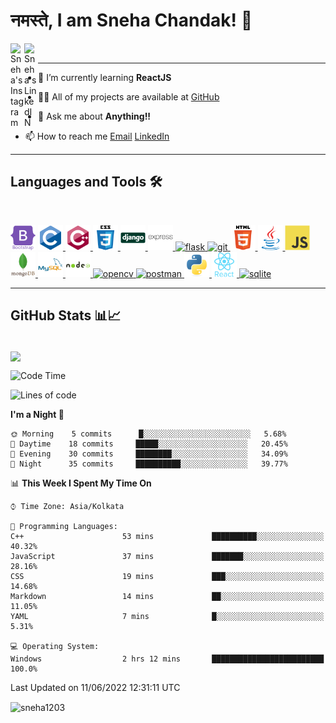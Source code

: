 <h1 align="left">नमस्ते, I am Sneha Chandak! 👀</h1>

<a href="https://www.instagram.com/_snehachandak_/">
  <img align="left" alt="Sneha's Instagram" width="22px" src="https://raw.githubusercontent.com/hussainweb/hussainweb/main/icons/instagram.png" />
</a>


<a href="https://www.linkedin.com/in/sneha-chandak-908807204//">
  <img align="left" alt="Sneha's LinkedIN" width="22px" src="https://raw.githubusercontent.com/peterthehan/peterthehan/master/assets/linkedin.svg" />
</a>

<!-- ![](https://visitor-badge.glitch.me/badge?page_id=Sneha1203.Sneha1203) -->

<br />

---
- 🌱 I’m currently learning **ReactJS**

- 👨‍💻 All of my projects are available at [GitHub](https://github.com/Sneha1203)

- 💬 Ask me about **Anything!!**

- 📫 How to reach me [Email](mailto:snehac1203@gmail.com)  [LinkedIn](https://www.linkedin.com/in/sneha-chandak-908807204/)
---


<h2 align="left">Languages and Tools 🛠</h2>

<br />

<!-- <h3 align="left">Languages and Tools</h3> -->
<p align="left"> <a href="https://getbootstrap.com" target="_blank" rel="noreferrer"> <img src="https://raw.githubusercontent.com/devicons/devicon/master/icons/bootstrap/bootstrap-plain-wordmark.svg" alt="bootstrap" width="40" height="40"/></a> <a href="https://www.cprogramming.com/" target="_blank" rel="noreferrer"> <img src="https://raw.githubusercontent.com/devicons/devicon/master/icons/c/c-original.svg" alt="c" width="40" height="40"/> </a> <a href="https://www.w3schools.com/cpp/" target="_blank" rel="noreferrer"> <img src="https://raw.githubusercontent.com/devicons/devicon/master/icons/cplusplus/cplusplus-original.svg" alt="cplusplus" width="40" height="40"/> </a> <a href="https://www.w3schools.com/css/" target="_blank" rel="noreferrer"> <img src="https://raw.githubusercontent.com/devicons/devicon/master/icons/css3/css3-original-wordmark.svg" alt="css3" width="40" height="40"/> </a> <a href="https://www.djangoproject.com/" target="_blank" rel="noreferrer"> <img src="https://raw.githubusercontent.com/devicons/devicon/master/icons/django/django-original.svg" alt="django" width="40" height="40"/> </a> <a href="https://expressjs.com" target="_blank" rel="noreferrer"> <img src="https://raw.githubusercontent.com/devicons/devicon/master/icons/express/express-original-wordmark.svg" alt="express" width="40" height="40"/> </a> <a href="https://flask.palletsprojects.com/" target="_blank" rel="noreferrer"> <img src="https://www.vectorlogo.zone/logos/pocoo_flask/pocoo_flask-icon.svg" alt="flask" width="40" height="40"/> </a> <a href="https://git-scm.com/" target="_blank" rel="noreferrer"> <img src="https://www.vectorlogo.zone/logos/git-scm/git-scm-icon.svg" alt="git" width="40" height="40"/> </a> <a href="https://www.w3.org/html/" target="_blank" rel="noreferrer"> <img src="https://raw.githubusercontent.com/devicons/devicon/master/icons/html5/html5-original-wordmark.svg" alt="html5" width="40" height="40"/> </a> <a href="https://www.java.com" target="_blank" rel="noreferrer"> <img src="https://raw.githubusercontent.com/devicons/devicon/master/icons/java/java-original.svg" alt="java" width="40" height="40"/> </a> <a href="https://developer.mozilla.org/en-US/docs/Web/JavaScript" target="_blank" rel="noreferrer"> <img src="https://raw.githubusercontent.com/devicons/devicon/master/icons/javascript/javascript-original.svg" alt="javascript" width="40" height="40"/> </a> <a href="https://www.mongodb.com/" target="_blank" rel="noreferrer"> <img src="https://raw.githubusercontent.com/devicons/devicon/master/icons/mongodb/mongodb-original-wordmark.svg" alt="mongodb" width="40" height="40"/> </a> <a href="https://www.mysql.com/" target="_blank" rel="noreferrer"> <img src="https://raw.githubusercontent.com/devicons/devicon/master/icons/mysql/mysql-original-wordmark.svg" alt="mysql" width="40" height="40"/> </a> <a href="https://nodejs.org" target="_blank" rel="noreferrer"> <img src="https://raw.githubusercontent.com/devicons/devicon/master/icons/nodejs/nodejs-original-wordmark.svg" alt="nodejs" width="40" height="40"/> </a> <a href="https://opencv.org/" target="_blank" rel="noreferrer"> <img src="https://www.vectorlogo.zone/logos/opencv/opencv-icon.svg" alt="opencv" width="40" height="40"/> </a> <a href="https://postman.com" target="_blank" rel="noreferrer"> <img src="https://www.vectorlogo.zone/logos/getpostman/getpostman-icon.svg" alt="postman" width="40" height="40"/> </a> <a href="https://www.python.org" target="_blank" rel="noreferrer"> <img src="https://raw.githubusercontent.com/devicons/devicon/master/icons/python/python-original.svg" alt="python" width="40" height="40"/> </a> <a href="https://reactjs.org/" target="_blank" rel="noreferrer"> <img src="https://raw.githubusercontent.com/devicons/devicon/master/icons/react/react-original-wordmark.svg" alt="react" width="40" height="40"/> </a> <a href="https://www.sqlite.org/" target="_blank" rel="noreferrer"> <img src="https://www.vectorlogo.zone/logos/sqlite/sqlite-icon.svg" alt="sqlite" width="40" height="40"/> </a> </p>

---

<h2 align="left">GitHub Stats 📊📈</h2>

<br />

<img align="center" src="https://komarev.com/ghpvc/?username=Sneha1203" />

<!--START_SECTION:waka-->
![Code Time](http://img.shields.io/badge/Code%20Time-2%20hrs%2012%20mins-blue)

![Lines of code](https://img.shields.io/badge/From%20Hello%20World%20I%27ve%20Written-4%20Million%20lines%20of%20code-blue)

**I'm a Night 🦉** 

```text
🌞 Morning    5 commits      █░░░░░░░░░░░░░░░░░░░░░░░░   5.68% 
🌆 Daytime    18 commits     █████░░░░░░░░░░░░░░░░░░░░   20.45% 
🌃 Evening    30 commits     ████████░░░░░░░░░░░░░░░░░   34.09% 
🌙 Night      35 commits     ██████████░░░░░░░░░░░░░░░   39.77%

```


📊 **This Week I Spent My Time On** 

```text
⌚︎ Time Zone: Asia/Kolkata

💬 Programming Languages: 
C++                      53 mins             ██████████░░░░░░░░░░░░░░░   40.32% 
JavaScript               37 mins             ███████░░░░░░░░░░░░░░░░░░   28.16% 
CSS                      19 mins             ███░░░░░░░░░░░░░░░░░░░░░░   14.68% 
Markdown                 14 mins             ██░░░░░░░░░░░░░░░░░░░░░░░   11.05% 
YAML                     7 mins              █░░░░░░░░░░░░░░░░░░░░░░░░   5.31%

💻 Operating System: 
Windows                  2 hrs 12 mins       █████████████████████████   100.0%

```


 Last Updated on 11/06/2022 12:31:11 UTC
<!--END_SECTION:waka-->

<p><img align="center" src="https://github-readme-streak-stats.herokuapp.com/?user=sneha1203&" alt="sneha1203" /></p>

<!-- [![My GitHub Stats](https://github-readme-stats.vercel.app/api/?username=Sneha1203&count_private=true&theme=tokyonight&showicons=true)]()  

[![My GitHub Language Stats](https://github-readme-stats.vercel.app/api/top-langs/?username=Sneha1203&langs_count=8&theme=tokyonight&layout=compact)]()  
 -->
<!-- #### Top Repositories -->

<!-- [![Readme Card](https://github-readme-stats.vercel.app/api/pin/?username=Sneha1203&repo=RECOGNITO)](https://github.com/Sneha1203/RECOGNITO) -->
<!--
**Sneha1203/Sneha1203** is a ✨ _special_ ✨ repository because its `README.md` (this file) appears on your GitHub profile.

Here are some ideas to get you started:

- 🔭 I’m currently working on ...
- 🌱 I’m currently learning ...
- 👯 I’m looking to collaborate on ...
- 🤔 I’m looking for help with ...
- 💬 Ask me about ...
- 📫 How to reach me: ...
- 😄 Pronouns: ...
- ⚡ Fun fact: ...
-->
